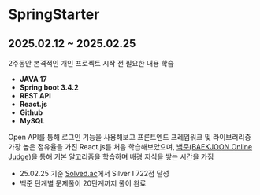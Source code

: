 # SpringStarter

## 2025.02.12 ~ 2025.02.25
2주동안 본격적인 개인 프로젝트 시작 전 필요한 내용 학습
- **JAVA 17**
- **Spring boot 3.4.2**
- **REST API**
- **React.js**
- **Github**
- **MySQL**
   
Open API를 통해 로그인 기능을 사용해보고 프론트엔드 프레임워크 및 라이브러리중 가장 높은 점유율을 가진 React.js를 처음 학습해보았으며,
[백준(BAEKJOON Online Judge)](https://www.acmicpc.net/)을 통해 기본 알고리즘을 학습하며 배경 지식을 쌓는 시간을 가짐   
+ 25.02.25 기준 [Solved.ac](https://solved.ac/profile/2techside)에서 Silver I 722점 달성
+ 백준 단계별 문제풀이 20단계까지 풀이 완료

